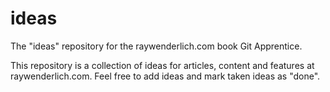 # ideas
The "ideas" repository for the raywenderlich.com book Git Apprentice.

This repository is a collection of ideas for articles, content
and features at raywenderlich.com.
Feel free to add ideas and mark taken ideas as "done".

